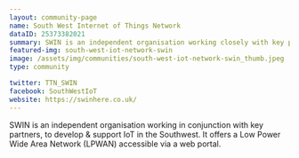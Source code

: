```yaml
---
layout: community-page
name: South West Internet of Things Network
dataID: 25373382021
summary: SWIN is an independent organisation working closely with key partners, to develop & support IoT in the South West.
featured-img: south-west-iot-network-swin
image: /assets/img/communities/south-west-iot-network-swin_thumb.jpeg
type: community

twitter: TTN_SWIN
facebook: SouthWestIoT
website: https://swinhere.co.uk/
---
```

SWIN is an independent organisation working in conjunction with key partners, to develop & support IoT in the Southwest. It offers a Low Power Wide Area Network (LPWAN) accessible via a web portal.
